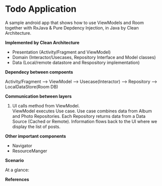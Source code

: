 <H1>Todo Application</H1>

  A sample android app that shows how to use ViewModels and Room together with RxJava & Pure Depdency Injection, in Java by Clean Architecture.
  
<b>Implemented by Clean Architecture</b>

<ul>
<li>Presentation (Activity/Fragment and ViewModel)</li>
<li>Domain (Interactor/Usecases, Repository Interface and Model classes)</li>
<li>Data (Local/remote datastore and Respository implementation)</li>
</ul>

<b>Dependecy between compoents</b>
 
 Activity/Fragment  --> ViewModel --> Usecase(Interactor) --> Repository --> LocalDataStore(Room DB)

<b>Communication between layers</b>
<ol>
  <li>UI calls method from ViewModel.</li>
ViewModel executes Use case.
Use case combines data from Album and Photo Repositories.
Each Repository returns data from a Data Source (Cached or Remote).
Information flows back to the UI where we display the list of posts.
</ol>
<b>Other important components</b>
<ul>
  <li>Navigator</li>
  <li>ResourceManger</li>
 </ul>
 
<b>Scenario</b>

At a glance:

<b>References</b>
